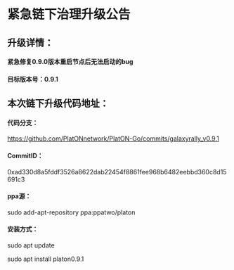 # 紧急链下治理升级公告

## 升级详情：

#### 紧急修复0.9.0版本重启节点后无法启动的bug

#### 目标版本号：0.9.1

## 本次链下升级代码地址：

#### 代码分支：

https://github.com/PlatONnetwork/PlatON-Go/commits/galaxyrally_v0.9.1

#### CommitID：

0xad330d8a5fddf3526a8622dab22454f8861fee968b6482eebbd360c8d15691c3

#### ppa源：

sudo add-apt-repository ppa:ppatwo/platon

#### 安装方式：

sudo apt update

sudo apt install platon0.9.1




